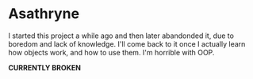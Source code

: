 # Asathryne

I started this project a while ago and then later abandonded it, due to boredom and lack of knowledge. I'll come back to it once I actually learn how objects work, and how to use them. I'm horrible with OOP.

**CURRENTLY BROKEN**
